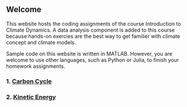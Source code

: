## Welcome 

This website hosts the coding assignments of the course Introduction to Climate Dynamics. A data analysis component is added to this course because hands-on exercies are the best way to get familier with climate concept and climate models. 

Sample code on this website is written in MATLAB. However, you are welcome to use other languages, such as Python or Julia, to finish your homework assignments. 

### 1. [Carbon Cycle](Lab1.md)

### 2. [Kinetic Energy](Lab2.md)


